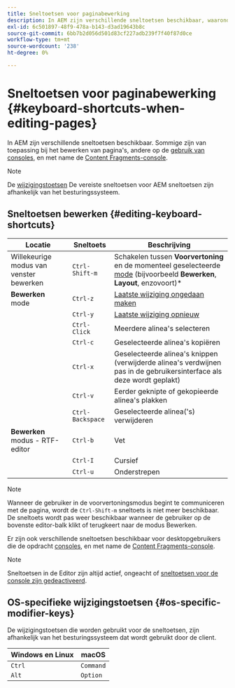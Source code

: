 ```yaml
---
title: Sneltoetsen voor paginabewerking
description: In AEM zijn verschillende sneltoetsen beschikbaar, waaronder enkele voor paginabewerking
exl-id: 6c501897-48f9-478a-b143-d3ad19643b8c
source-git-commit: 6bb7b2d056d501d83cf227adb239f7f40f87d0ce
workflow-type: tm+mt
source-wordcount: '238'
ht-degree: 0%

---
```


# Sneltoetsen voor paginabewerking {#keyboard-shortcuts-when-editing-pages}

In AEM zijn verschillende sneltoetsen beschikbaar. Sommige zijn van toepassing bij het bewerken van pagina&#39;s, andere op de [gebruik van consoles](/help/sites-cloud/authoring/getting-started/keyboard-shortcuts.md), en met name de [Content Fragments-console](/help/sites-cloud/administering/content-fragments/keyboard-shortcuts.md).

>[!NOTE]
>
>De [wijzigingstoetsen](#os-specific-modifier-keys) De vereiste sneltoetsen voor AEM sneltoetsen zijn afhankelijk van het besturingssysteem.

## Sneltoetsen bewerken {#editing-keyboard-shortcuts}

| Locatie | Sneltoets | Beschrijving |
|---|---|---|
| Willekeurige modus van venster bewerken | `Ctrl-Shift-m` | Schakelen tussen **Voorvertoning** en de momenteel geselecteerde [mode](/help/sites-cloud/authoring/fundamentals/environment-tools.md#page-modes)</a> (bijvoorbeeld **Bewerken**, **Layout**, enzovoort)* |
| **Bewerken** mode | `Ctrl-z` | [Laatste wijziging ongedaan maken](/help/sites-cloud/authoring/fundamentals/editing-content.md#undoing-and-redoing-page-edits) |
|  | `Ctrl-y` | [Laatste wijziging opnieuw](/help/sites-cloud/authoring/fundamentals/editing-content.md#undoing-and-redoing-page-edits) |
|  | `Ctrl-Click` | Meerdere alinea&#39;s selecteren |
|  | `Ctrl-c` | Geselecteerde alinea&#39;s kopiëren |
|  | `Ctrl-x` | Geselecteerde alinea&#39;s knippen (verwijderde alinea&#39;s verdwijnen pas in de gebruikersinterface als deze wordt geplakt) |
|  | `Ctrl-v` | Eerder geknipte of gekopieerde alinea&#39;s plakken |
|  | `Ctrl-Backspace` | Geselecteerde alinea(&#39;s) verwijderen |
| **Bewerken** modus - RTF-editor | `Ctrl-b` | Vet |
|  | `Ctrl-I` | Cursief |
|  | `Ctrl-u` | Onderstrepen |

>[!NOTE]
>
>Wanneer de gebruiker in de voorvertoningsmodus begint te communiceren met de pagina, wordt de `Ctrl-Shift-m` sneltoets is niet meer beschikbaar. De sneltoets wordt pas weer beschikbaar wanneer de gebruiker op de bovenste editor-balk klikt of terugkeert naar de modus Bewerken.

Er zijn ook verschillende sneltoetsen beschikbaar voor desktopgebruikers die de opdracht [consoles](/help/sites-cloud/authoring/getting-started/keyboard-shortcuts.md), en met name de [Content Fragments-console](/help/sites-cloud/administering/content-fragments/keyboard-shortcuts.md).

>[!NOTE]
>
>Sneltoetsen in de Editor zijn altijd actief, ongeacht of [sneltoetsen voor de console zijn gedeactiveerd](/help/sites-cloud/authoring/getting-started/keyboard-shortcuts.md#deactivating-keyboard-shortcuts).

## OS-specifieke wijzigingstoetsen {#os-specific-modifier-keys}

De wijzigingstoetsen die worden gebruikt voor de sneltoetsen, zijn afhankelijk van het besturingssysteem dat wordt gebruikt door de client.

| Windows en Linux | macOS |
|---|---|
| `Ctrl` | `Command` |
| `Alt` | `Option` |
